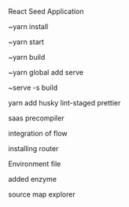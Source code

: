   React Seed Application



  ~yarn install

  ~yarn start

  ~yarn build

  ~yarn global add serve

  ~serve -s build


  yarn add husky lint-staged prettier

  saas precompiler

  integration of flow

  installing router

  Environment file

  added enzyme

  source map explorer